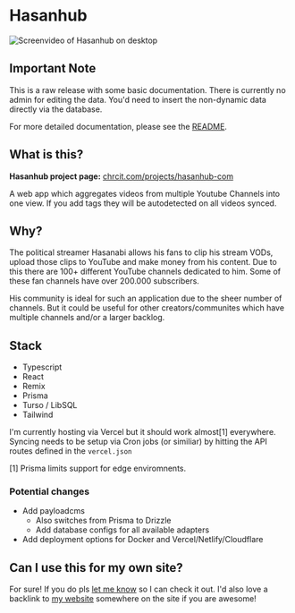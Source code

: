 # Hasanhub

![Screenvideo of Hasanhub on desktop](https://github.com/user-attachments/assets/a539fd5d-7cf6-4ffc-a8f0-f6797aeebe74)

## Important Note

This is a raw release with some basic documentation.
There is currently no admin for editing the data. You'd need to insert the non-dynamic data directly via the database.

For more detailed documentation, please see the [README](./docs/README.md).

## What is this?

**Hasanhub project page:** [chrcit.com/projects/hasanhub-com](https://chrcit.com/projects/hasanhub-com)

A web app which aggregates videos from multiple Youtube Channels into one view.
If you add tags they will be autodetected on all videos synced.

## Why?

The political streamer Hasanabi allows his fans to clip his stream VODs, upload those clips to YouTube and make money from his content.
Due to this there are 100+ different YouTube channels dedicated to him. Some of these fan channels have over 200.000 subscribers.

His community is ideal for such an application due to the sheer number of channels.
But it could be useful for other creators/communites which have multiple channels and/or a larger backlog.

## Stack

- Typescript
- React
- Remix
- Prisma
- Turso / LibSQL
- Tailwind

I'm currently hosting via Vercel but it should work almost[1] everywhere.
Syncing needs to be setup via Cron jobs (or similiar) by hitting the API routes defined in the `vercel.json`

[1] Prisma limits support for edge enviromnents.

### Potential changes

- Add payloadcms
  - Also switches from Prisma to Drizzle
  - Add database configs for all available adapters
- Add deployment options for Docker and Vercel/Netlify/Cloudflare

## Can I use this for my own site?

For sure! If you do pls [let me know](https://twitter.com/chrcit) so I can check it out.
I'd also love a backlink to [my website](https://chrcit.com/projects/hasanhub-com?utm_source=github-hasanhub) somewhere on the site if you are awesome!
